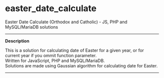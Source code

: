 # easter_date_calculate
Easter Date Calculate (Orthodox and Catholic) - JS, PHP and MySQL/MariaDB solutions


--------------------------------------------------------------------------------------------
<strong>Description</strong>

This is a solution for calculating date of Easter for a given year, 
or for current year if you ommit function parameter. <br>
Written for JavaScript, PHP and MySQL/MariaDB. <br>
Solutions are made using Gaussian algorithm for calculating date for Easter. <br>

--------------------------------------------------------------------------------------------
